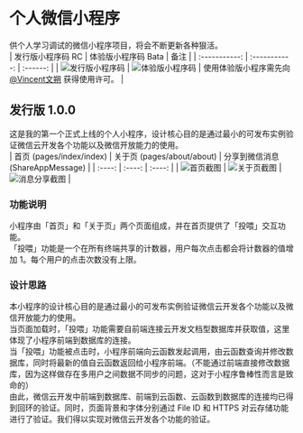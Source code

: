 # 个人微信小程序
供个人学习调试的微信小程序项目，将会不断更新各种狠活。  
| 发行版小程序码 RC | 体验版小程序码 Bata |   备注   |
| :-----------: | :-----------: | :------: |
| ![发行版小程序码](./READMEimg/GAcode.jpg) | ![体验版小程序码](./READMEimg/BataQR.jpg) | 使用体验版小程序需先向 [@Vincent文朔](https://gitee.com/Vincent1230) 获得使用许可。 |

## 发行版 1.0.0
这是我的第一个正式上线的个人小程序，设计核心目的是通过最小的可发布实例验证微信云开发各个功能以及微信开放能力的使用。  
| 首页 (pages/index/index) | 关于页 (pages/about/about) | 分享到微信消息 (ShareAppMessage) |
| :----: | :----: | :----: |
| ![首页截图](./READMEimg/1.0.0-1.jpg) | ![关于页截图](./READMEimg/1.0.0-2.jpg) | ![消息分享截图](./READMEimg/1.0.0-3.jpg) |

### 功能说明
小程序由「首页」和「关于页」两个页面组成，并在首页提供了「投喂」交互功能。  
「投喂」功能是一个在所有终端共享的计数器，用户每次点击都会将计数器的值增加 1。每个用户的点击次数没有上限。  

### 设计思路
本小程序的设计核心目的是通过最小的可发布实例验证微信云开发各个功能以及微信开放能力的使用。  
当页面加载时，「投喂」功能需要自前端连接云开发文档型数据库并获取值，这里体现了小程序前端到数据库的连接。  
当「投喂」功能被点击时，小程序前端向云函数发起调用，由云函数查询并修改数据库，同时将最新的值自云函数返回给小程序前端。（不能通过前端直接修改数据库，因为这样做存在多用户之间数据不同步的问题，这对于小程序鲁棒性而言是致命的）  
由此，微信云开发中前端到数据库、前端到云函数、云函数到数据库的连接均已得到回环的验证。同时，页面背景和字体分别通过 File ID 和 HTTPS 对云存储功能进行了验证。我们得以实现对微信云开发各个功能的验证。  